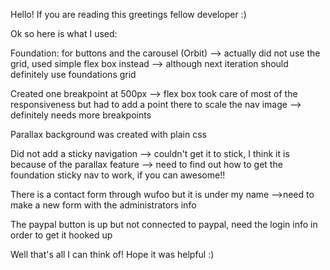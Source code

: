 Hello! If you are reading this greetings fellow developer :)

Ok so here is what I used:

Foundation: for buttons and the carousel (Orbit)
--> actually did not use the grid, used simple flex box instead
--> although next iteration should definitely use foundations grid

Created one breakpoint at 500px
--> flex box took care of most of the responsiveness but had to add a point there to scale the nav image
--> definitely needs more breakpoints

Parallax background was created with plain css

Did not add a sticky navigation --> couldn't get it to stick, I think it is because of the parallax feature
--> need to find out how to get the foundation sticky nav to work, if you can awesome!!

There is a contact form through wufoo but it is under my name
-->need to make a new form with the administrators info


The paypal button is up but not connected to paypal, need the login info in order to get it hooked up



Well that's all I can think of! Hope it was helpful :)

